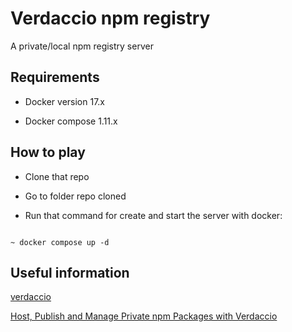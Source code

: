 # Verdaccio npm registry

A private/local npm registry server

## Requirements

- Docker version 17.x

- Docker compose 1.11.x

## How to play

- Clone that repo

- Go to folder repo cloned

- Run that command for create and start the server with docker:

```

~ docker compose up -d 

```

## Useful information

[verdaccio](https://github.com/verdaccio/verdaccio)

[Host, Publish and Manage Private npm Packages with Verdaccio](https://www.sitepoint.com/private-npm-packages-verdaccio/)
